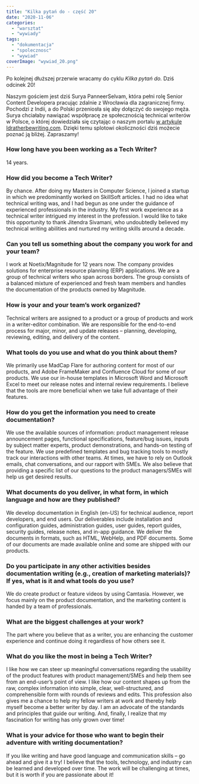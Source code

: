```yaml
---
title: "Kilka pytań do - część 20"
date: "2020-11-06"
categories:
  - "warsztat"
  - "wywiady"
tags:
  - "dokumentacja"
  - "spolecznosc"
  - "wywiad"
coverImage: "wywiad_20.png"
---
```


Po kolejnej dłuższej przerwie wracamy do cyklu *Kilka pytań do.* Dziś odcinek 20!

Naszym gościem jest dziś Surya PanneerSelvam, która pełni rolę Senior Content Developera pracując zdalnie z Wrocławia dla zagranicznej firmy. Pochodzi z Indii, a do Polski przeniosła się aby dołączyć do swojego męża. Surya chciałaby nawiązać współpracę ze społecznością technical writerów w Polsce, o której dowiedziała się czytając o naszym portalu [w artykule Idratherbewriting.com](https://idratherbewriting.com/2017/10/31/untold-story-of-techwriter-pl-poland/). Dzięki temu splotowi okoliczności dziś możecie poznać ją bliżej. Zapraszamy!

### How long have you been working as a Tech Writer?

14 years.

### How did you become a Tech Writer?

By chance. After doing my Masters in Computer Science, I joined a startup in which we predominantly worked on SkillSoft articles. I had no idea what technical writing was, and I had begun as one under the guidance of experienced professionals in the industry. My first work experience as a technical writer intrigued my interest in the profession. I would like to take this opportunity to thank Jitendra Sivamani, who undoubtedly believed my technical writing abilities and nurtured my writing skills around a decade.

### Can you tell us something about the company you work for and your team?

I work at Noetix/Magnitude for 12 years now. The company provides solutions for enterprise resource planning (ERP) applications. We are a group of technical writers who span across borders. The group consists of a balanced mixture of experienced and fresh team members and handles the documentation of the products owned by Magnitude.

### How is your and your team’s work organized?

Technical writers are assigned to a product or a group of products and work in a writer-editor combination. We are responsible for the end-to-end process for major, minor, and update releases – planning, developing, reviewing, editing, and delivery of the content.

### What tools do you use and what do you think about them?

We primarily use MadCap Flare for authoring content for most of our products, and Adobe FrameMaker and Confluence Cloud for some of our products. We use our in-house templates in Microsoft Word and Microsoft Excel to meet our release notes and internal review requirements. I believe that the tools are more beneficial when we take full advantage of their features.

### How do you get the information you need to create documentation?

We use the available sources of information: product management release announcement pages, functional specifications, feature/bug issues, inputs by subject matter experts, product demonstrations, and hands-on testing of the feature. We use predefined templates and bug tracking tools to mostly track our interactions with other teams. At times, we have to rely on Outlook emails, chat conversations, and our rapport with SMEs. We also believe that providing a specific list of our questions to the product managers/SMEs will help us get desired results.

### What documents do you deliver, in what form, in which language and how are they published?

We develop documentation in English (en-US) for technical audience, report developers, and end users. Our deliverables include installation and configuration guides, administration guides, user guides, report guides, security guides, release notes, and in-app guidance. We deliver the documents in formats, such as HTML, WebHelp, and PDF documents. Some of our documents are made available online and some are shipped with our products.

### Do you participate in any other activities besides documentation writing (e.g., creation of marketing materials)? If yes, what is it and what tools do you use?

We do create product or feature videos by using Camtasia. However, we focus mainly on the product documentation, and the marketing content is handed by a team of professionals.

### What are the biggest challenges at your work?

The part where you believe that as a writer, you are enhancing the customer experience and continue doing it regardless of how others see it.

### What do you like the most in being a Tech Writer?

I like how we can steer up meaningful conversations regarding the usability of the product features with product management/SMEs and help them see from an end-user’s point of view. I like how our content shapes up from the raw, complex information into simple, clear, well-structured, and comprehensible form with rounds of reviews and edits. This profession also gives me a chance to help my fellow writers at work and thereby help myself become a better writer by day. I am an advocate of the standards and principles that guide our writing. And, finally, I realize that my fascination for writing has only grown over time!

### What is your advice for those who want to begin their adventure with writing documentation?

If you like writing and have good language and communication skills – go ahead and give it a try! I believe that the tools, technology, and industry can be learned and developed over time. The work will be challenging at times, but it is worth if you are passionate about it!
